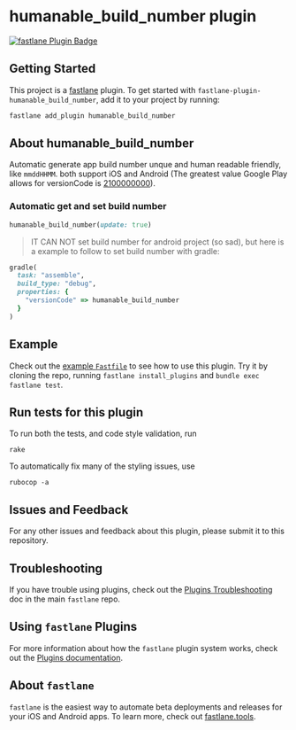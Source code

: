 # humanable_build_number plugin

[![fastlane Plugin Badge](https://rawcdn.githack.com/fastlane/fastlane/master/fastlane/assets/plugin-badge.svg)](https://rubygems.org/gems/fastlane-plugin-humanable_build_number)

## Getting Started

This project is a [fastlane](https://github.com/fastlane/fastlane) plugin. To get started with `fastlane-plugin-humanable_build_number`, add it to your project by running:

```bash
fastlane add_plugin humanable_build_number
```

## About humanable_build_number

Automatic generate app build number unque and human readable friendly, like `mmddHHMM`. both support iOS and Android (The greatest value Google Play allows for versionCode is [2100000000](https://developer.android.com/studio/publish/versioning)).

### Automatic get and set build number

```ruby
humanable_build_number(update: true)
```

> IT CAN NOT set build number for android project (so sad), but here is a example to follow to set build number with gradle:

```ruby
gradle(
  task: "assemble",
  build_type: "debug",
  properties: {
    "versionCode" => humanable_build_number
  }
)
```

## Example

Check out the [example `Fastfile`](fastlane/Fastfile) to see how to use this plugin. Try it by cloning the repo, running `fastlane install_plugins` and `bundle exec fastlane test`.

## Run tests for this plugin

To run both the tests, and code style validation, run

```
rake
```

To automatically fix many of the styling issues, use
```
rubocop -a
```

## Issues and Feedback

For any other issues and feedback about this plugin, please submit it to this repository.

## Troubleshooting

If you have trouble using plugins, check out the [Plugins Troubleshooting](https://github.com/fastlane/fastlane/blob/master/fastlane/docs/PluginsTroubleshooting.md) doc in the main `fastlane` repo.

## Using `fastlane` Plugins

For more information about how the `fastlane` plugin system works, check out the [Plugins documentation](https://github.com/fastlane/fastlane/blob/master/fastlane/docs/Plugins.md).

## About `fastlane`

`fastlane` is the easiest way to automate beta deployments and releases for your iOS and Android apps. To learn more, check out [fastlane.tools](https://fastlane.tools).
